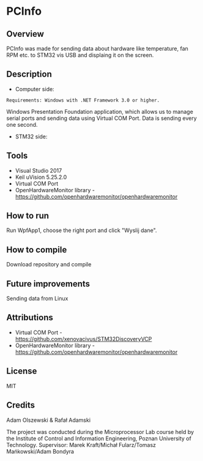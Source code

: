 # PCInfo

## Overview 

PCInfo was made for sending data about hardware like temperature, fan RPM etc. to STM32 vis USB and displaing it on the screen.

## Description

* Computer side:
```
Requirements: Windows with .NET Framework 3.0 or higher. 
```
Windows Presentation Foundation application, which allows us to manage serial ports and sending data using Virtual COM Port.
Data is sending every one second. 

* STM32 side:

## Tools

* Visual Studio 2017
* Keil uVision 5.25.2.0
* Virtual COM Port 
* OpenHardwareMonitor library - https://github.com/openhardwaremonitor/openhardwaremonitor

## How to run

Run WpfApp1, choose the right port and click "Wyslij dane".

## How to compile

Download repository and compile

## Future improvements

Sending data from Linux

## Attributions 

* Virtual COM Port - https://github.com/xenovacivus/STM32DiscoveryVCP
* OpenHardwareMonitor library - https://github.com/openhardwaremonitor/openhardwaremonitor

## License

MIT

## Credits

Adam Olszewski & Rafał Adamski

The project was conducted during the Microprocessor Lab course held by the Institute of Control and Information Engineering, Poznan University of Technology.
Supervisor: Marek Kraft/Michał Fularz/Tomasz Mańkowski/Adam Bondyra
